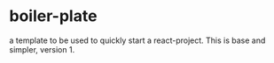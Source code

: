 # boiler-plate
a template to be used to quickly start a react-project. This is base and simpler, version 1.
